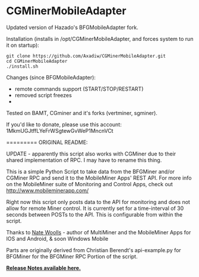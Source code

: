CGMinerMobileAdapter
=========

Updated version of Hazado's BFGMobileAdapter fork.

Installation (installs in /opt/CGMinerMobileAdapter, and forces system to run it on startup):

    git clone https://github.com/Axadiw/CGMinerMobileAdapter.git
    cd CGMinerMobileAdapter
    ./install.sh

Changes (since BFGMobileAdapter):

- remote commands support (START/STOP/RESTART)
- removed script freezes
- 

Tested on BAMT, CGminer and it's forks (vertminer, sgminer).

If you'd like to donate, please use this account: 1MkmUGJtffLYeFrWSgtewGvWeP1MncnVCt

=========
ORIGINAL README:

UPDATE - apparently this script also works with CGMiner due to their shared implementation of RPC. I may have to rename this thing. 

This is a simple Python Script to take data from the BFGMiner and/or CGMiner RPC and send it to the MobileMiner Apps' REST API.
For more info on the MobileMiner suite of Monitoring and Control Apps, check out http://www.mobileminerapp.com/

Right now this script only posts data to the API for monitoring and does not allow for remote Miner control.
It is currently set for a time-interval of 30 seconds between POSTs to the API.  This is configurable from within the script.


Thanks to <a href="http://www.nwoolls.com/">Nate Woolls</a> - author of MultiMiner and the MobileMiner Apps for IOS and Android, & soon Windows Mobile

Parts are originally derived from Christian Berendt's api-example.py for BFGMiner for the BFGMiner RPC Portion of the script.

<a href="https://github.com/jedimstr/BFGMobileAdapter/wiki/Release-Notes"><b>Release Notes available here.</b></a> 

